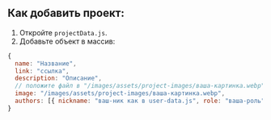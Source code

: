 ## Как добавить проект:
1. Откройте `projectData.js`.
2. Добавьте объект в массив:
```js
{
  name: "Название",
  link: "ссылка",
  description: "Описание",
  // положите файл в "/images/assets/project-images/ваша-картинка.webp"
  image: "/images/assets/project-images/ваша-картинка.webp", 
  authors: [{ nickname: "ваш-ник как в user-data.js", role: "ваша-роль" }]
}